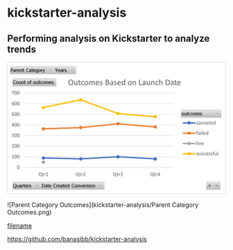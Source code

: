 # kickstarter-analysis
Performing analysis on Kickstarter to analyze trends
---
![Outcomes Based on Launch Date](https://github.com/banasibb/kickstarter-analysis/blob/main/Outcomes%20Based%20on%20Launch%20Date.png?raw=true)

![Parent Category Outcomes](kickstarter-analysis/Parent Category Outcomes.png)


[filename](path/to/filename.xlxs)

https://github.com/banasibb/kickstarter-analysis
